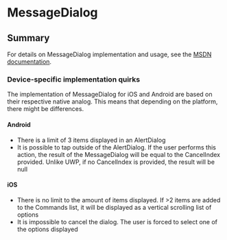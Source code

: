 # MessageDialog

## Summary

For details on MessageDialog implementation and usage, see the [MSDN documentation](https://docs.microsoft.com/en-us/uwp/api/windows.ui.popups.messagedialog).

### Device-specific implementation quirks

The implementation of MessageDialog for iOS and Android are based on their respective native analog. This means that depending on the platform, there might be differences.

#### Android

 - There is a limit of 3 items displayed in an AlertDialog 
 - It is possible to tap outside of the AlertDialog. If the user performs this action, the result of the MessageDialog will be equal to the CancelIndex provided. Unlike UWP, if no CancelIndex is provided, the result will be null

#### iOS

 - There is no limit to the amount of items displayed. If >2 items are added to the Commands list, it will be displayed as a vertical scrolling list of options
 - It is impossible to cancel the dialog. The user is forced to select one of the options displayed